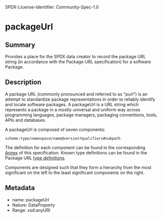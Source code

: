 SPDX-License-Identifier: Community-Spec-1.0

# packageUrl

## Summary

Provides a place for the SPDX data creator to record the package URL string
(in accordance with the Package URL specification) for a software Package.

## Description

A package URL (commonly pronounced and referred to as "purl") is an attempt to standardize package representations
in order to reliably identify and locate software packages.
A packageUrl is a URL string which represents a package in a
mostly universal and uniform way across programming languages, package
managers, packaging conventions, tools, APIs and databases.

A packageUrl is composed of seven components:

```text
scheme:type/namespace/name@version?qualifiers#subpath
```

The definition for each component can be found in the corresponding
[Annex](../../../annexes/pkg-url-specification.md) of this specification.
Known type definitions can be found in the
Package URL [type definitions](https://github.com/package-url/purl-spec/blob/b33dda1cf4515efa8eabbbe8e9b140950805f845/PURL-TYPES.rst).

Components are designed such that they form a hierarchy from the most
significant on the left to the least significant components on the right.

## Metadata

- name: packageUrl
- Nature: DataProperty
- Range: xsd:anyURI
